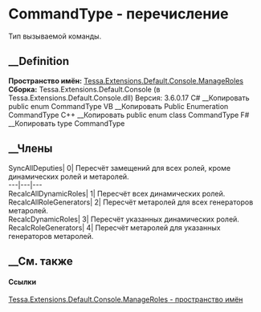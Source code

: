 # CommandType - перечисление
Тип вызываемой команды.
## __Definition
 **Пространство имён:**
[Tessa.Extensions.Default.Console.ManageRoles](N_Tessa_Extensions_Default_Console_ManageRoles.htm)  
 **Сборка:** Tessa.Extensions.Default.Console (в
Tessa.Extensions.Default.Console.dll) Версия: 3.6.0.17
C# __Копировать
     public enum CommandType
VB __Копировать
     Public Enumeration CommandType
C++ __Копировать
     public enum class CommandType
F# __Копировать
     type CommandType
##  __Члены
SyncAllDeputies| 0|  Пересчёт замещений для всех ролей, кроме динамических
ролей и метаролей.  
---|---|---  
RecalcAllDynamicRoles| 1|  Пересчёт всех динамических ролей.  
RecalcAllRoleGenerators| 2|  Пересчёт метаролей для всех генераторов
метаролей.  
RecalcDynamicRoles| 3|  Пересчёт указанных динамических ролей.  
RecalcRoleGenerators| 4|  Пересчёт метаролей для указанных генераторов
метаролей.  
## __См. также
#### Ссылки
[Tessa.Extensions.Default.Console.ManageRoles - пространство
имён](N_Tessa_Extensions_Default_Console_ManageRoles.htm)
